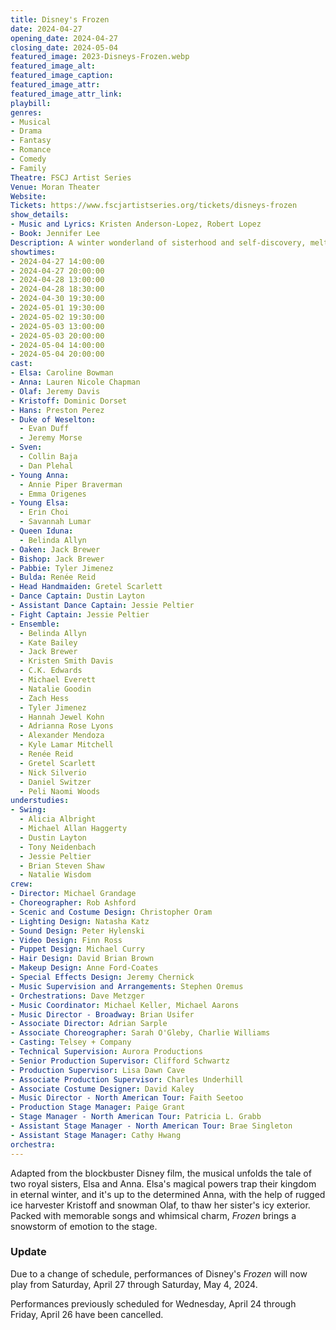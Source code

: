 ```yaml
---
title: Disney's Frozen
date: 2024-04-27
opening_date: 2024-04-27
closing_date: 2024-05-04
featured_image: 2023-Disneys-Frozen.webp
featured_image_alt: 
featured_image_caption: 
featured_image_attr: 
featured_image_attr_link: 
playbill:
genres: 
- Musical
- Drama
- Fantasy
- Romance
- Comedy
- Family
Theatre: FSCJ Artist Series
Venue: Moran Theater
Website: 
Tickets: https://www.fscjartistseries.org/tickets/disneys-frozen
show_details: 
- Music and Lyrics: Kristen Anderson-Lopez, Robert Lopez
- Book: Jennifer Lee
Description: A winter wonderland of sisterhood and self-discovery, melting hearts and minds alike.
showtimes:
- 2024-04-27 14:00:00
- 2024-04-27 20:00:00
- 2024-04-28 13:00:00
- 2024-04-28 18:30:00 
- 2024-04-30 19:30:00
- 2024-05-01 19:30:00
- 2024-05-02 19:30:00
- 2024-05-03 13:00:00
- 2024-05-03 20:00:00
- 2024-05-04 14:00:00
- 2024-05-04 20:00:00
cast:
- Elsa: Caroline Bowman
- Anna: Lauren Nicole Chapman
- Olaf: Jeremy Davis
- Kristoff: Dominic Dorset
- Hans: Preston Perez
- Duke of Weselton: 
  - Evan Duff
  - Jeremy Morse
- Sven: 
  - Collin Baja
  - Dan Plehal
- Young Anna: 
  - Annie Piper Braverman
  - Emma Origenes
- Young Elsa:
  - Erin Choi
  - Savannah Lumar
- Queen Iduna: 
  - Belinda Allyn
- Oaken: Jack Brewer
- Bishop: Jack Brewer
- Pabbie: Tyler Jimenez
- Bulda: Renée Reid
- Head Handmaiden: Gretel Scarlett
- Dance Captain: Dustin Layton
- Assistant Dance Captain: Jessie Peltier
- Fight Captain: Jessie Peltier
- Ensemble: 
  - Belinda Allyn
  - Kate Bailey
  - Jack Brewer
  - Kristen Smith Davis
  - C.K. Edwards
  - Michael Everett
  - Natalie Goodin
  - Zach Hess
  - Tyler Jimenez
  - Hannah Jewel Kohn
  - Adrianna Rose Lyons
  - Alexander Mendoza
  - Kyle Lamar Mitchell
  - Renée Reid
  - Gretel Scarlett
  - Nick Silverio
  - Daniel Switzer
  - Peli Naomi Woods
understudies:
- Swing: 
  - Alicia Albright
  - Michael Allan Haggerty
  - Dustin Layton
  - Tony Neidenbach
  - Jessie Peltier
  - Brian Steven Shaw
  - Natalie Wisdom
crew:
- Director: Michael Grandage
- Choreographer: Rob Ashford
- Scenic and Costume Design: Christopher Oram
- Lighting Design: Natasha Katz
- Sound Design: Peter Hylenski
- Video Design: Finn Ross
- Puppet Design: Michael Curry
- Hair Design: David Brian Brown
- Makeup Design: Anne Ford-Coates
- Special Effects Design: Jeremy Chernick
- Music Supervision and Arrangements: Stephen Oremus
- Orchestrations: Dave Metzger
- Music Coordinator: Michael Keller, Michael Aarons
- Music Director - Broadway: Brian Usifer
- Associate Director: Adrian Sarple
- Associate Choreographer: Sarah O'Gleby, Charlie Williams
- Casting: Telsey + Company
- Technical Supervision: Aurora Productions
- Senior Production Supervisor: Clifford Schwartz
- Production Supervisor: Lisa Dawn Cave
- Associate Production Supervisor: Charles Underhill
- Associate Costume Designer: David Kaley
- Music Director - North American Tour: Faith Seetoo
- Production Stage Manager: Paige Grant
- Stage Manager - North American Tour: Patricia L. Grabb
- Assistant Stage Manager - North American Tour: Brae Singleton
- Assistant Stage Manager: Cathy Hwang
orchestra:
---
```

Adapted from the blockbuster Disney film, the musical unfolds the tale of two royal sisters, Elsa and Anna. Elsa's magical powers trap their kingdom in eternal winter, and it's up to the determined Anna, with the help of rugged ice harvester Kristoff and snowman Olaf, to thaw her sister's icy exterior. Packed with memorable songs and whimsical charm, *Frozen* brings a snowstorm of emotion to the stage.

### Update ###
Due to a change of schedule, performances of Disney's *Frozen* will now play from Saturday, April 27 through Saturday, May 4, 2024. 

Performances previously scheduled for Wednesday, April 24 through Friday, April 26 have been cancelled.